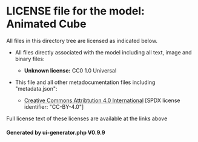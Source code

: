 # LICENSE file for the model: Animated Cube

All files in this directory tree are licensed as indicated below.

* All files directly associated with the model including all text, image and binary files:

  * **Unknown license:** CC0 1.0 Universal

* This file and all other metadocumentation files including "metadata.json":

  * [Creative Commons Attribtution 4.0 International]("https://creativecommons.org/licenses/by-nd/4.0/legalcode") [SPDX license identifier: "CC-BY-4.0"]

Full license text of these licenses are available at the links above

#### Generated by ui-generator.php V0.9.9